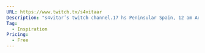 ```yaml
---
URL: https://www.twitch.tv/s4vitaar
Description: "s4vitar’s twitch channel.17 hs Peninsular Spain, 12 am Argentine  "
Tag:
  - Inspiration
Pricing:
  - Free
---
```

